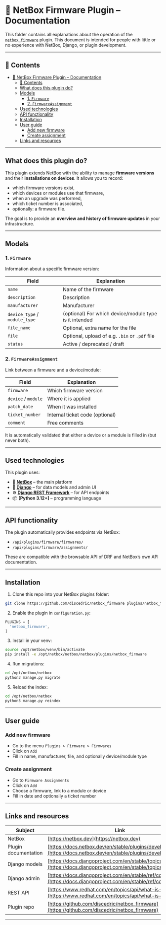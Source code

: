 
# 📁 NetBox Firmware Plugin – Documentation

This folder contains all explanations about the operation of the [`netbox_firmware`](https://github.com/discedric/netbox_firmware) plugin. This document is intended for people with little or no experience with NetBox, Django, or plugin development.

---


## 📌 Contents

- [📁 NetBox Firmware Plugin – Documentation](#-netbox-firmware-plugin--documentation)
  - [📌 Contents](#-contents)
  - [What does this plugin do?](#what-does-this-plugin-do)
  - [Models](#models)
    - [1. `Firmware`](#1-firmware)
    - [2. `FirmwareAssignment`](#2-firmwareassignment)
  - [Used technologies](#used-technologies)
  - [API functionality](#api-functionality)
  - [Installation](#installation)
  - [User guide](#user-guide)
    - [Add new firmware](#add-new-firmware)
    - [Create assignment](#create-assignment)
  - [Links and resources](#links-and-resources)

---


## What does this plugin do?

This plugin extends NetBox with the ability to manage **firmware versions** and their **installations on devices**. It allows you to record:

* which firmware versions exist,
* which devices or modules use that firmware,
* when an upgrade was performed,
* which ticket number is associated,
* optionally: a firmware file.

The goal is to provide an **overview and history of firmware updates** in your infrastructure.

---


## Models

### 1. `Firmware`

Information about a specific firmware version:

| Field                        | Explanation                                              |
| ---------------------------- | -------------------------------------------------------- |
| `name`                       | Name of the firmware                                     |
| `description`                | Description                                              |
| `manufacturer`               | Manufacturer                                             |
| `device_type` / `module_type`| (optional) For which device/module type is it intended   |
| `file_name`                  | Optional, extra name for the file                        |
| `file`                       | Optional, upload of e.g. `.bin` or `.pdf` file           |
| `status`                     | Active / deprecated / draft                              |


### 2. `FirmwareAssignment`

Link between a firmware and a device/module:

| Field               | Explanation                    |
| ------------------- | ------------------------------ |
| `firmware`          | Which firmware version         |
| `device` / `module` | Where it is applied            |
| `patch_date`        | When it was installed          |
| `ticket_number`     | Internal ticket code (optional)|
| `comment`           | Free comments                  |

It is automatically validated that either a device or a module is filled in (but never both).

---


## Used technologies

This plugin uses:

* 🧰 **[NetBox](https://netbox.dev/)** – the main platform
* 🧱 **[Django](https://www.djangoproject.com/)** – for data models and admin UI
* ⚙️ **[Django REST Framework](https://www.django-rest-framework.org/)** – for API endpoints
* 📦 **[Python 3.12+]** – programming language

---


## API functionality

The plugin automatically provides endpoints via NetBox:

* `/api/plugins/firmware/firmwares/`
* `/api/plugins/firmware/assignments/`

These are compatible with the browsable API of DRF and NetBox’s own API documentation.

---


## Installation

1. Clone this repo into your NetBox plugins folder:

```bash
git clone https://github.com/discedric/netbox_firmware plugins/netbox_firmware
```

2. Enable the plugin in `configuration.py`:

```python
PLUGINS = [
  'netbox_firmware',
]
```

3. Install in your venv:

```bash
source /opt/netbox/venv/bin/activate
pip install -e /opt/netbox/netbox/netbox/plugins/netbox_firmware
```

4. Run migrations:

```bash
cd /opt/netbox/netbox
python3 manage.py migrate
```

5. Reload the index:

```bash
cd /opt/netbox/netbox
python3 manage.py reindex
```

---


## User guide

### Add new firmware

* Go to the menu `Plugins > Firmware > Firmwares`
* Click on `Add`
* Fill in name, manufacturer, file, and optionally device/module type

### Create assignment

* Go to `Firmware Assignments`
* Click on `Add`
* Choose a firmware, link to a module or device
* Fill in date and optionally a ticket number

---


## Links and resources

| Subject            | Link                                                                                                                        |
| ------------------ | --------------------------------------------------------------------------------------------------------------------------- |
| NetBox             | [https://netbox.dev](https://netbox.dev)                                                                                    |
| Plugin documentation| [https://docs.netbox.dev/en/stable/plugins/development/](https://docs.netbox.dev/en/stable/plugins/development/)           |
| Django models      | [https://docs.djangoproject.com/en/stable/topics/db/models/](https://docs.djangoproject.com/en/stable/topics/db/models/)    |
| Django admin       | [https://docs.djangoproject.com/en/stable/ref/contrib/admin/](https://docs.djangoproject.com/en/stable/ref/contrib/admin/)  |
| REST API           | [https://www.redhat.com/en/topics/api/what-is-a-rest-api](https://www.redhat.com/en/topics/api/what-is-a-rest-api)          |
| Plugin repo        | [https://github.com/discedric/netbox_firmware](https://github.com/discedric/netbox_firmware)                               |

---